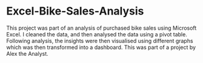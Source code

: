 # Excel-Bike-Sales-Analysis
This project was part of an analysis of purchased bike sales using Microsoft Excel. I cleaned the data, and then analysed the data using a pivot table. Following analysis, the insights were then visualised using different graphs which was then transformed into a dashboard.
This was part of a project by Alex the Analyst. 
